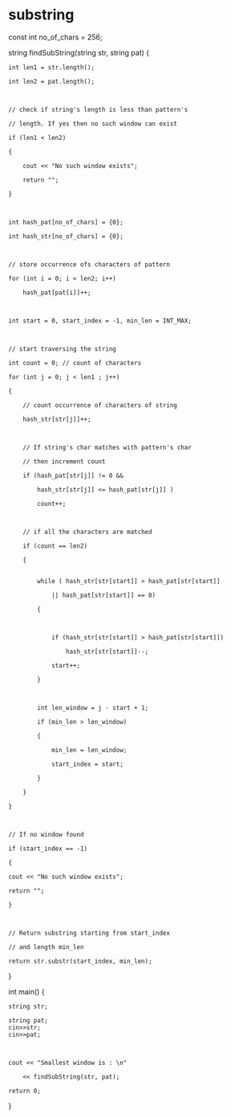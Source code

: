 # substring
const int no_of_chars = 256; 


string findSubString(string str, string pat) 
{ 

    int len1 = str.length(); 

    int len2 = pat.length(); 

  

    // check if string's length is less than pattern's 

    // length. If yes then no such window can exist 

    if (len1 < len2) 

    { 

        cout << "No such window exists"; 

        return ""; 

    } 

  

    int hash_pat[no_of_chars] = {0}; 

    int hash_str[no_of_chars] = {0}; 

  

    // store occurrence ofs characters of pattern 

    for (int i = 0; i < len2; i++) 

        hash_pat[pat[i]]++; 

  

    int start = 0, start_index = -1, min_len = INT_MAX; 

  

    // start traversing the string 

    int count = 0; // count of characters 

    for (int j = 0; j < len1 ; j++) 

    { 

        // count occurrence of characters of string 

        hash_str[str[j]]++; 

  

        // If string's char matches with pattern's char 

        // then increment count 

        if (hash_pat[str[j]] != 0 && 

            hash_str[str[j]] <= hash_pat[str[j]] ) 

            count++; 

  

        // if all the characters are matched 

        if (count == len2) 

        { 
             

            while ( hash_str[str[start]] > hash_pat[str[start]] 

                || hash_pat[str[start]] == 0) 

            { 

  

                if (hash_str[str[start]] > hash_pat[str[start]]) 

                    hash_str[str[start]]--; 

                start++; 

            } 

  

            int len_window = j - start + 1; 

            if (min_len > len_window) 

            { 

                min_len = len_window; 

                start_index = start; 

            } 

        } 

    } 

  

    // If no window found 

    if (start_index == -1) 

    { 

    cout << "No such window exists"; 

    return ""; 

    } 

  

    // Return substring starting from start_index 

    // and length min_len 

    return str.substr(start_index, min_len); 
} 


int main() 
{ 

    string str; 

    string pat; 
    cin>>str;
    cin>>pat;

  

    cout << "Smallest window is : \n"

        << findSubString(str, pat); 

    return 0; 
} 
